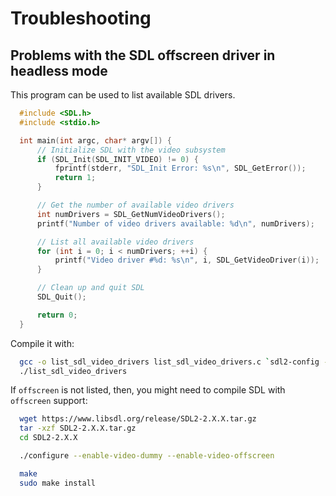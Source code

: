 # Troubleshooting

## Problems with the SDL offscreen driver in headless mode

This program can be used to list available SDL drivers.

```c
  #include <SDL.h>
  #include <stdio.h>

  int main(int argc, char* argv[]) {
      // Initialize SDL with the video subsystem
      if (SDL_Init(SDL_INIT_VIDEO) != 0) {
          fprintf(stderr, "SDL_Init Error: %s\n", SDL_GetError());
          return 1;
      }

      // Get the number of available video drivers
      int numDrivers = SDL_GetNumVideoDrivers();
      printf("Number of video drivers available: %d\n", numDrivers);

      // List all available video drivers
      for (int i = 0; i < numDrivers; ++i) {
          printf("Video driver #%d: %s\n", i, SDL_GetVideoDriver(i));
      }

      // Clean up and quit SDL
      SDL_Quit();

      return 0;
  }
```

Compile it with:

```bash
  gcc -o list_sdl_video_drivers list_sdl_video_drivers.c `sdl2-config --cflags --libs`
  ./list_sdl_video_drivers
```

If `offscreen` is not listed, then, you might need to compile SDL with `offscreen`
support:

```bash
  wget https://www.libsdl.org/release/SDL2-2.X.X.tar.gz
  tar -xzf SDL2-2.X.X.tar.gz
  cd SDL2-2.X.X

  ./configure --enable-video-dummy --enable-video-offscreen

  make
  sudo make install
```
